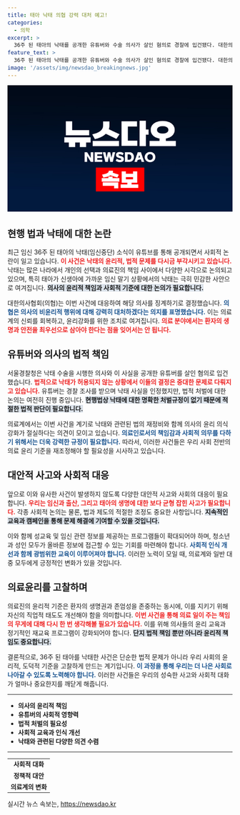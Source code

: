 ```yaml
---
title: 태아 낙태 의협 강력 대처 예고!
categories:
  - 의학
excerpt: >
  36주 된 태아의 낙태를 공개한 유튜버와 수술 의사가 살인 혐의로 경찰에 입건됐다. 대한의사협회는 해당 의사에게 엄중한 징계를 예고하며 의료 윤리에 대한 강력한 의지를 밝혔다. 사건의 파장은 의료계 전반으로 확산되고 있다.
feature_text: >
  36주 된 태아의 낙태를 공개한 유튜버와 수술 의사가 살인 혐의로 경찰에 입건됐다. 대한의사협회는 해당 의사에게 엄중한 징계를 예고하며 의료 윤리에 대한 강력한 의지를 밝혔다. 사건의 파장은 의료계 전반으로 확산되고 있다.
image: '/assets/img/newsdao_breakingnews.jpg'
---
```


<p><img src="/assets/img/newsdao_breakingnews.jpg" alt="koreaapp 속보" /></p>

<h2 data-ke-size="size26">현행 법과 낙태에 대한 논란</h2>

<p data-ke-size="size16">최근 임신 36주 된 태아의 낙태(임신중단) 소식이 유튜브를 통해 공개되면서 사회적 논란이 일고 있습니다. <b><span style="color: #ee2323;">이 사건은 낙태의 윤리적, 법적 문제를 다시금 부각시키고 있습니다.</span></b> 낙태는 많은 나라에서 개인의 선택과 의료진의 책임 사이에서 다양한 시각으로 논의되고 있으며, 특히 태아가 신생아에 가까운 임신 말기 상황에서의 낙태는 극히 민감한 사안으로 여겨집니다. <b><span style="background-color: #21538527;">의사의 윤리적 책임과 사회적 기준에 대한 논의가 필요합니다.</span></b></p>

<p data-ke-size="size16">대한의사협회(의협)는 이번 사건에 대응하여 해당 의사를 징계하기로 결정했습니다. <b><span style="color: #1a5490;">의협은 의사의 비윤리적 행위에 대해 강력히 대처하겠다는 의지를 표명했습니다.</span></b> 이는 의료계의 신뢰를 회복하고, 윤리강화를 위한 조치로 여겨집니다. <b><span style="color: #ee2323;">의료 분야에서는 환자의 생명과 안전을 최우선으로 삼아야 한다는 점을 잊어서는 안 됩니다.</span></b></p>

<h2 data-ke-size="size26">유튜버와 의사의 법적 책임</h2>

<p data-ke-size="size16">서울경찰청은 낙태 수술을 시행한 의사와 이 사실을 공개한 유튜버를 살인 혐의로 입건했습니다. <b><span style="color: #ee2323;">법적으로 낙태가 허용되지 않는 상황에서 이들의 결정은 중대한 문제로 다뤄지고 있습니다.</span></b> 유튜버는 경찰 조사를 받으며 낙태 사실을 인정했지만, 법적 처벌에 대한 논의는 여전히 진행 중입니다. <b><span style="background-color: #21538527;">현행법상 낙태에 대한 명확한 처벌규정이 없기 때문에 적절한 법적 판단이 필요합니다.</span></b></p>

<p data-ke-size="size16">의료계에서는 이번 사건을 계기로 낙태와 관련된 법의 재정비와 함께 의사의 윤리 의식 강화가 절실하다는 의견이 모이고 있습니다. <b><span style="color: #1a5490;">의료인로서의 책임감과 사회적 의무를 다하기 위해서는 더욱 강력한 규정이 필요합니다.</span></b> 따라서, 이러한 사건들은 우리 사회 전반의 의료 윤리 기준을 재조정해야 할 필요성을 시사하고 있습니다.</p>

<h2 data-ke-size="size26">대안적 사고와 사회적 대응</h2>

<p data-ke-size="size16">앞으로 이와 유사한 사건이 발생하지 않도록 다양한 대안적 사고와 사회의 대응이 필요합니다. <b><span style="color: #ee2323;">우리는 임신과 출산, 그리고 태아의 생명에 대한 보다 균형 잡힌 사고가 필요합니다.</span></b> 각종 사회적 논의는 물론, 법과 제도의 적절한 조정도 중요한 사항입니다. <b><span style="background-color: #21538527;">지속적인 교육과 캠페인을 통해 문제 해결에 기여할 수 있을 것입니다.</span></b></p>

<p data-ke-size="size16">이와 함께 성교육 및 임신 관련 정보를 제공하는 프로그램들이 확대되어야 하며, 청소년과 성인 모두가 올바른 정보에 접근할 수 있는 기회를 마련해야 합니다. <b><span style="color: #1a5490;">사회적 인식 개선과 함께 광범위한 교육이 이루어져야 합니다.</span></b> 이러한 노력이 모일 때, 의료계와 일반 대중 모두에게 긍정적인 변화가 있을 것입니다.</p>

<h2 data-ke-size="size26">의료윤리를 고찰하며</h2>

<p data-ke-size="size16">의료진의 윤리적 기준은 환자의 생명권과 존엄성을 존중하는 동시에, 이를 지키기 위해 자신의 직업적 태도도 개선해야 함을 의미합니다. <b><span style="color: #ee2323;">이번 사건을 통해 의료 일이 주는 책임의 무게에 대해 다시 한 번 생각해볼 필요가 있습니다.</span></b> 이를 위해 의사들의 윤리 교육과 정기적인 재교육 프로그램이 강화되어야 합니다. <b><span style="background-color: #21538527;">단지 법적 책임 뿐만 아니라 윤리적 책임도 중요합니다.</span></b></p>

<p data-ke-size="size16">결론적으로, 36주 된 태아를 낙태한 사건은 단순한 법적 문제가 아니라 우리 사회의 윤리적, 도덕적 기준을 고찰하게 만드는 계기입니다. <b><span style="color: #1a5490;">이 과정을 통해 우리는 더 나은 사회로 나아갈 수 있도록 노력해야 합니다.</span></b> 이러한 사건들은 우리의 성숙한 사고와 사회적 대화가 얼마나 중요한지를 깨닫게 해줍니다.</p>

<hr>

<ul>
    <li><b>의사의 윤리적 책임</b></li>
    <li><b>유튜버의 사회적 영향력</b></li>
    <li><b>법적 처벌의 필요성</b></li>
    <li><b>사회적 교육과 인식 개선</b></li>
    <li><b>낙태와 관련된 다양한 의견 수렴</b></li>
</ul>

<hr>

<table style="width:100%;">
    <tr>
        <td style="text-align: center; height: 17px;"><b>사회적 대화</b></td>
    </tr>
    <tr>
        <td style="text-align: center; height: 17px;"><b>정책적 대안</b></td>
    </tr>
    <tr>
        <td style="text-align: center; height: 17px;"><b>의료계의 변화</b></td>
    </tr>
</table>
실시간 뉴스 속보는, <a href="https://newsdao.kr" rel="dofollow">https://newsdao.kr</a>


